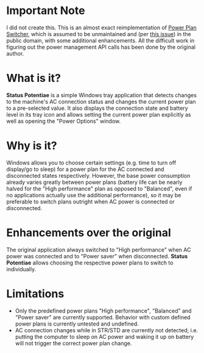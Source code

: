 ﻿# Important Note

I did not create this. This is an almost exact reimplementation of [Power Plan Switcher](https://github.com/andy722/power-plan-switcher), which is assumed to be unmaintained and (per [this issue](https://github.com/andy722/power-plan-switcher/issues/1)) in the public domain, with some additional enhancements. All the difficult work in figuring out the power management API calls has been done by the original author.

# What is it?

**Status Potentiae** is a simple Windows tray application that detects changes to the machine's AC connection status and changes the current power plan to a pre-selected value. It also displays the connection state and battery level in its tray icon and allows setting the current power plan explicitly as well as opening the "Power Options" window.

# Why is it?

Windows allows you to choose certain settings (e.g. time to turn off display/go to sleep) for a power plan for the AC connected and disconnected states respectively. However, the base power consumption already varies greatly between power plans (battery life can be nearly halved for the "High performance" plan as opposed to "Balanced", even if no applications actually use the additional performance), so it may be preferable to switch plans outright when AC power is connected or disconnected.

# Enhancements over the original

The original application always switched to "High performance" when AC power was connected and to "Power saver" when disconnected. **Status Potentiae** allows choosing the respective power plans to switch to individually.

# Limitations

- Only the predefined power plans "High performance", "Balanced" and "Power saver" are currently supported. Behavior with custom defined power plans is currently untested and undefined.
- AC connection changes while in STR/STD are currently not detected; i.e. putting the computer to sleep on AC power and waking it up on battery will not trigger the correct power plan change.
